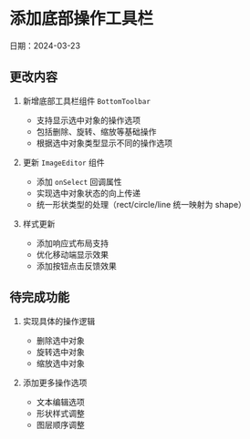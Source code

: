 # 添加底部操作工具栏

日期：2024-03-23

## 更改内容

1. 新增底部工具栏组件 `BottomToolbar`
   - 支持显示选中对象的操作选项
   - 包括删除、旋转、缩放等基础操作
   - 根据选中对象类型显示不同的操作选项

2. 更新 `ImageEditor` 组件
   - 添加 `onSelect` 回调属性
   - 实现选中对象状态的向上传递
   - 统一形状类型的处理（rect/circle/line 统一映射为 shape）

3. 样式更新
   - 添加响应式布局支持
   - 优化移动端显示效果
   - 添加按钮点击反馈效果

## 待完成功能

1. 实现具体的操作逻辑
   - 删除选中对象
   - 旋转选中对象
   - 缩放选中对象

2. 添加更多操作选项
   - 文本编辑选项
   - 形状样式调整
   - 图层顺序调整 